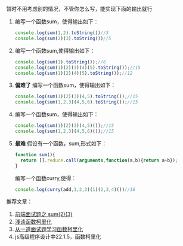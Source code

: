 暂时不用考虑别的情况，不管你怎么写，能实现下面的输出就行

1. 编写一个函数sum，使得输出如下：
    ```js
    console.log(sum(1,2).toString())//3
    console.log(sum(2)(3).toString())//5
    ```
2. 编写一个函数sum,使得输出如下：
    ```js
    console.log(sum(1).toString());//6
    console.log(sum(1)(2)(3)(4)(5).toString());//15
    console.log(sum(1)(2)(4)(5).toString());//12
    ```

3. **偏难了** 编写一个函数sum，使得输出如下：
    ```js
    console.log(sum(1)(2)(3)(4,5).toString());//15
    console.log(sum(1,2,3)(4,5,6).toString());//15
    ```
4. 编写一个函数sum，使得输出如下：
    ```js
    console.log(sum(1)(2)(3)(4,5)());//15
    console.log(sum(1,2,3)(4,5,6)());//15
    ```
5. **最难** 假设有一个函数，sum,形式如下：
    ```js
    function sum(){
      return [].reduce.call(arguments,function(a,b){return a+b});
    }
    ```
    编写一个函数curry,使得：
    ```js
    console.log(curry(add,1,2,3)(1)(2,3,4)())//16
    ```

推荐文章：
1. [前端面试题之 sum(2)(3)](https://www.w3ctrain.com/2017/02/17/sum-of-bitch/)
2. [浅谈函数柯里化](http://www.jianshu.com/p/33392cb4b055)
3. [从一道面试题学习函数柯里化](https://segmentfault.com/a/1190000008193605)
4. js高级程序设计中22.1.5，函数柯里化
